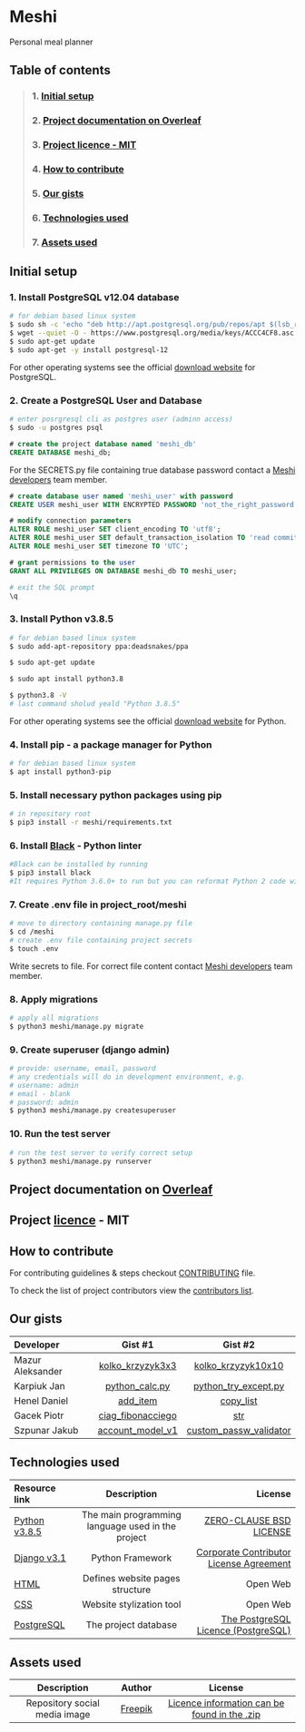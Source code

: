 # Meshi

Personal meal planner

## Table of contents  

> ### 1. [Initial setup](#initial-setup)
> ### 2. [Project documentation on Overleaf](#project-documentation-on-overleaf)  
> ### 3. [Project licence - MIT](#project-licence---mit)
> ### 4. [How to contribute](#how-to-contribute)
> ### 5. [Our gists](#our-gists)  
> ### 6. [Technologies used](#technologies-used) 
> ### 7. [Assets used](#assets-used) 




        
## Initial setup

### 1. Install **PostgreSQL v12.04** database

```sh
# for debian based linux system
$ sudo sh -c 'echo "deb http://apt.postgresql.org/pub/repos/apt $(lsb_release -cs)-pgdg main" > /etc/apt/sources.list.d/pgdg.list'
$ wget --quiet -O - https://www.postgresql.org/media/keys/ACCC4CF8.asc | sudo apt-key add -
$ sudo apt-get update
$ sudo apt-get -y install postgresql-12
```

For other operating systems see the official [download website](https://www.postgresql.org/download/) for PostgreSQL.

### 2. Create a PostgreSQL User and Database

```sh
# enter posrgresql cli as postgres user (adminn access)
$ sudo -u postgres psql
```

```sql
# create the project database named 'meshi_db'
CREATE DATABASE meshi_db;
```

For the SECRETS.py file containing true database password contact a [Meshi developers](https://github.com/orgs/AGH-Narzedzia-Informatyczne/teams/meshi-developers) team member.

```sql
# create database user named 'meshi_user' with password
CREATE USER meshi_user WITH ENCRYPTED PASSWORD 'not_the_right_password';
```

```sql
# modify connection parameters
ALTER ROLE meshi_user SET client_encoding TO 'utf8';
ALTER ROLE meshi_user SET default_transaction_isolation TO 'read committed';
ALTER ROLE meshi_user SET timezone TO 'UTC';
```

```sql
# grant permissions to the user
GRANT ALL PRIVILEGES ON DATABASE meshi_db TO meshi_user;
```

```sh
# exit the SQL prompt
\q
```

### 3. Install Python v3.8.5

```sh
# for debian based linux system
$ sudo add-apt-repository ppa:deadsnakes/ppa

$ sudo apt-get update

$ sudo apt install python3.8

$ python3.8 -V
# last command sholud yeald "Python 3.8.5"
```

For other operating systems see the official [download website](https://www.python.org/downloads/release/python-385/) for Python.

### 4. Install **pip** - a package manager for Python

```sh
# for debian based linux system
$ apt install python3-pip
```

### 5. Install necessary python packages using pip

```sh
# in repository root
$ pip3 install -r meshi/requirements.txt
```

### 6. Install [Black](https://github.com/psf/black) - Python linter

```sh
#Black can be installed by running  
$ pip3 install black
#It requires Python 3.6.0+ to run but you can reformat Python 2 code with it, too.
```

### 7. Create .env file in project_root/meshi

```sh
# move to directory containing manage.py file
$ cd /meshi
# create .env file containing project secrets
$ touch .env
```

Write secrets to file. For correct file content contact [Meshi developers](https://github.com/orgs/AGH-Narzedzia-Informatyczne/teams/meshi-developers) team member.

### 8. Apply migrations

```sh
# apply all migrations
$ python3 meshi/manage.py migrate
```

### 9. Create superuser (django admin)

```sh
# provide: username, email, password
# any credentials will do in development environment, e.g.
# username: admin
# email - blank
# password: admin
$ python3 meshi/manage.py createsuperuser
```

### 10. Run the test server

```sh
# run the test server to verify correct setup
$ python3 meshi/manage.py runserver
```

## Project documentation on [Overleaf](https://www.overleaf.com/project/5f952cfe700e1900017792fb)

## Project [licence](meshi/LICENSE) - MIT

## How to contribute

For contributing guidelines & steps checkout [CONTRIBUTING](CONTRIBUTING.md) file.

To check the list of project contributors view the [contributors list](Contributors.csv).

## Our gists

| Developer        |                                                 Gist #1                                                 |                                                       Gist #2                                                       |
| :--------------- | :-----------------------------------------------------------------------------------------------------: | :-----------------------------------------------------------------------------------------------------------------: |
| Mazur Aleksander |        [kolko_krzyzyk3x3](https://gist.github.com/Aleksander2a/b701448e05cc69c24070870e083476da)        |             [kolko_krzyzyk10x10](https://gist.github.com/Aleksander2a/6cce0ed5f621989691415f796fff3875)             |
| Karpiuk Jan      |            [python_calc.py](https://gist.github.com/Laronk/b973296a4c4292e11fc3e5f4f83a1622)            |               [python_try_except.py](https://gist.github.com/Laronk/3caea800b8766f2a7f9631fcfd266549)               |
| Henel Daniel     |                [add_item](https://gist.github.com/danielhenel/d651fff7476fe61fae9ee729d2d1779d)                                                                                         |     [copy_list](https://gist.github.com/danielhenel/106d7982e495533e3c32271fff25bf80)                                                                                                                |
| Gacek Piotr      |        [ciag_fibonacciego](https://gist.github.com/piotrekg35/1c4ca47814d7a80a980a121123ac980e)         |                     [str](https://gist.github.com/piotrekg35/cf06897c09441e63ba327a004dbbc2ba)                      |
| Szpunar Jakub    | [account_model_v1](https://gist.github.com/YgLK/27ab4f06ab80e0c3195ac52a5bd84e75#file-account_model_v1) | [custom_passw_validator](https://gist.github.com/YgLK/b6d818cdd23b1ab0be983b2166c48655#file-custom_passw_validator) |

## Technologies used

| Resource link                                        |                    Description                    |                                                                                                                                License |
| :--------------------------------------------------- | :-----------------------------------------------: | -------------------------------------------------------------------------------------------------------------------------------------: |
| [Python v3.8.5](https://www.python.org/)             | The main programming language used in the project | [ZERO-CLAUSE BSD LICENSE](https://docs.python.org/3/license.html#zero-clause-bsd-license-for-code-in-the-python-release-documentation) |
| [Django v3.1](https://www.djangoproject.com/)        |                 Python Framework                  |                                         [Corporate Contributor License Agreement](https://media.djangoproject.com/foundation/ccla.pdf) |
| [HTML](https://html.spec.whatwg.org/)                |          Defines website pages structure          |                                                                                                                               Open Web |
| [CSS](https://www.w3.org/Style/CSS/Overview.en.html) |             Website stylization tool              |                                                                                                                               Open Web |
| [PostgreSQL](https://www.postgresql.org/)            |               The project database                |                                                      [The PostgreSQL Licence (PostgreSQL)](https://opensource.org/licenses/postgresql) |

## Assets used  

| Description | Author |  License |
| :-----: | :-----: | :-----: |
| Repository social media image | [Freepik](http://www.freepik.com) | [Licence information can be found in the .zip](https://github-production-repository-file-5c1aeb.s3.amazonaws.com/307047490/5536342?X-Amz-Algorithm=AWS4-HMAC-SHA256&X-Amz-Credential=AKIAIWNJYAX4CSVEH53A%2F20201129%2Fus-east-1%2Fs3%2Faws4_request&X-Amz-Date=20201129T130030Z&X-Amz-Expires=300&X-Amz-Signature=8f4140dc4ce52e1efce1b1203fa8bd28ec1dbf14b08511ebf5601cbbcab3c20c&X-Amz-SignedHeaders=host&actor_id=72696860&key_id=0&repo_id=307047490&response-content-disposition=attachment%3Bfilename%3Ddelicious-ramen-soup-background.zip&response-content-type=application%2Fzip) |
